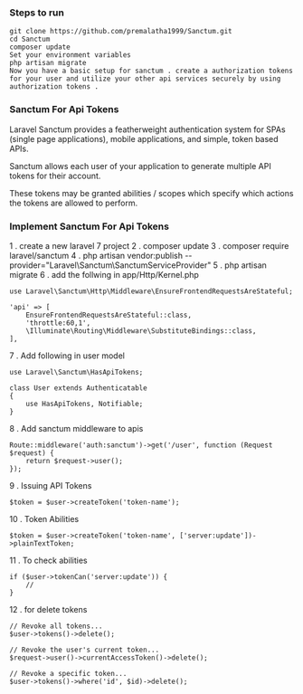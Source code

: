 ### Steps to run

```
git clone https://github.com/premalatha1999/Sanctum.git
cd Sanctum
composer update
Set your environment variables
php artisan migrate
Now you have a basic setup for sanctum . create a authorization tokens for your user and utilize your other api services securely by using authorization tokens .

```

### Sanctum For Api Tokens

Laravel Sanctum provides a featherweight authentication system for SPAs (single page applications), 	mobile applications, and simple, token based APIs.

Sanctum allows each user of your application to generate multiple API tokens for their account.

These tokens may be granted abilities / scopes which specify which actions the tokens are allowed to perform.

### Implement Sanctum For Api Tokens

1 . create a new laravel 7 project
2 . composer update
3 . composer require laravel/sanctum
4 . php artisan vendor:publish --provider="Laravel\Sanctum\SanctumServiceProvider"
5 . php artisan migrate
6 . add the follwing in app/Http/Kernel.php
	
	use Laravel\Sanctum\Http\Middleware\EnsureFrontendRequestsAreStateful;

	'api' => [
	    EnsureFrontendRequestsAreStateful::class,
	    'throttle:60,1',
	    \Illuminate\Routing\Middleware\SubstituteBindings::class,
	],

7 . Add following in user model 

	use Laravel\Sanctum\HasApiTokens;

	class User extends Authenticatable
	{
	    use HasApiTokens, Notifiable;
	}

8 . Add sanctum middleware to apis
	
	Route::middleware('auth:sanctum')->get('/user', function (Request $request) {
	    return $request->user();
	});

9 . Issuing API Tokens

	$token = $user->createToken('token-name');

10 . Token Abilities

	$token = $user->createToken('token-name', ['server:update'])->plainTextToken;

11 . To check abilities

	if ($user->tokenCan('server:update')) {
	    //
	}

12 . for delete tokens 

	// Revoke all tokens...
	$user->tokens()->delete();

	// Revoke the user's current token...
	$request->user()->currentAccessToken()->delete();

	// Revoke a specific token...
	$user->tokens()->where('id', $id)->delete();